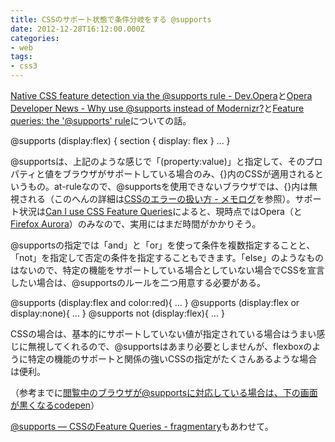 ```yaml
---
title: CSSのサポート状態で条件分岐をする @supports
date: 2012-12-28T16:12:00.000Z
categories:
- web
tags:
- css3
---
```

[Native CSS feature detection via the @supports rule - Dev.Opera](http://dev.opera.com/articles/view/native-css-feature-detection-via-the-supports-rule/)と[Opera Developer News - Why use @supports instead of Modernizr?](http://my.opera.com/ODIN/blog/why-use-supports-instead-of-modernizr)と[Feature queries: the '@supports' rule](http://www.w3.org/TR/css3-conditional/#at-supports)についての話。

<!-- more -->

@supports (display:flex) {
  section { display: flex }
  ...
}

@supportsは、上記のような感じで「(property:value)」と指定して、そのプロパティと値をブラウザがサポートしている場合のみ、{}内のCSSが適用されるというもの。at-ruleなので、@supportsを使用できないブラウザでは、{}内は無視される（このへんの詳細は[CSSのエラーの扱い方 - メモログ](http://memolog.org/2012/06/how_css_handles_errors.php)を参照）。サポート状況は[Can I use CSS Feature Queries](http://caniuse.com/css-featurequeries)によると、現時点ではOpera（と[Firefox Aurora](http://www.mozilla.jp/firefox/preview/)）のみなので、実用にはまだ時間がかかりそう。

@supportsの指定では「and」と「or」を使って条件を複数指定することと、「not」を指定して否定の条件を指定することもできます。「else」のようなものはないので、特定の機能をサポートしている場合としていない場合でCSSを宣言したい場合は、@supportsのルールを二つ用意する必要がある。

@supports (display:flex and color:red){ ... }
@supports (display:flex or display:none){ ... }
@supports not (display:flex){ ... }

CSSの場合は、基本的にサポートしていない値が指定されている場合はうまい感じに無視してくれるので、@supportsはあまり必要としませんが、flexboxのように特定の機能のサポートと関係の強いCSSの指定がたくさんあるような場合は便利。

（参考までに[閲覧中のブラウザが@supportsに対応している場合は、下の画面が黒くなるcodepen](http://codepen.io/memolog/pen/mHjJy)）

[@supports ― CSSのFeature Queries - fragmentary](http://myakura.hatenablog.com/entry/2012/08/08/012516)もあわせて。
